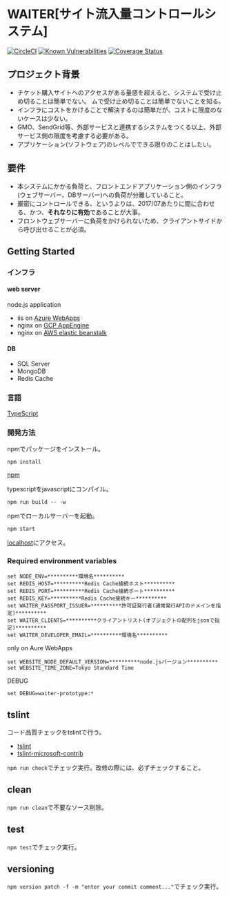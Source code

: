 # WAITER[サイト流入量コントロールシステム]

[![CircleCI](https://circleci.com/gh/motionpicture/waiter.svg?style=svg)](https://circleci.com/gh/motionpicture/waiter)
[![Known Vulnerabilities](https://snyk.io/test/github/motionpicture/waiter/badge.svg)](https://snyk.io/test/github/motionpicture/waiter)
[![Coverage Status](https://coveralls.io/repos/github/motionpicture/waiter/badge.svg)](https://coveralls.io/github/motionpicture/waiter)

## プロジェクト背景
- チケット購入サイトへのアクセスがある量感を超えると、システムで受け止め切ることは簡単でない。
ムで受け止め切ることは簡単でないことを知る。
- インフラにコストをかけることで解決するのは簡単だが、コストに限度のないケースは少ない。
- GMO、SendGrid等、外部サービスと連携するシステムをつくる以上、外部サービス側の限度を考慮する必要がある。
- アプリケーション(ソフトウェア)のレベルでできる限りのことはしたい。

## 要件
- 本システムにかかる負荷と、フロントエンドアプリケーション側のインフラ(ウェブサーバー、DBサーバー)への負荷が分離していること。
- 厳密にコントロールできる、というよりは、2017/07あたりに間に合わせる、かつ、**それなりに有効**であることが大事。
- フロントウェブサーバーに負荷をかけられないため、クライアントサイドから呼び出せることが必須。

## Getting Started

### インフラ
#### web server
node.js application  
- iis on [Azure WebApps](https://azure.microsoft.com/ja-jp/services/app-service/web/)
- nginx on [GCP AppEngine](https://cloud.google.com/appengine/?hl=ja)
- nginx on [AWS elastic beanstalk](https://aws.amazon.com/jp/elasticbeanstalk/)

#### DB
- SQL Server
- MongoDB
- Redis Cache

### 言語
[TypeScript](https://www.typescriptlang.org/)

### 開発方法
npmでパッケージをインストール。

```shell
npm install
```
[npm](https://www.npmjs.com/)

typescriptをjavascriptにコンパイル。

```shell
npm run build -- -w
```

npmでローカルサーバーを起動。

```shell
npm start
```

[localhost](http://localhost:8080)にアクセス。


### Required environment variables
```shell
set NODE_ENV=**********環境名**********
set REDIS_HOST=**********Redis Cache接続ホスト**********
set REDIS_PORT=**********Redis Cache接続ポート**********
set REDIS_KEY=**********Redis Cache接続キー**********
set WAITER_PASSPORT_ISSUER=**********許可証発行者(通常発行APIのドメインを指定)**********
set WAITER_CLIENTS=**********クライアントリスト(オブジェクトの配列をjsonで指定)**********
set WAITER_DEVELOPER_EMAIL=**********環境名**********
```

only on Aure WebApps

```shell
set WEBSITE_NODE_DEFAULT_VERSION=**********node.jsバージョン**********
set WEBSITE_TIME_ZONE=Tokyo Standard Time
```

DEBUG

```shell
set DEBUG=waiter-prototype:*
```



## tslint

コード品質チェックをtslintで行う。
* [tslint](https://github.com/palantir/tslint)
* [tslint-microsoft-contrib](https://github.com/Microsoft/tslint-microsoft-contrib)

`npm run check`でチェック実行。改修の際には、必ずチェックすること。


## clean
`npm run clean`で不要なソース削除。


## test
`npm test`でチェック実行。


## versioning
`npm version patch -f -m "enter your commit comment..."`でチェック実行。
